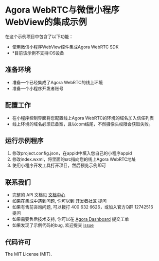 # Agora WebRTC与微信小程序WebView的集成示例

在这个示例项目中包含了以下功能：

- 使用微信小程序WebView控件集成Agora WebRTC SDK
- *目前该示例不支持iOS设备

## 准备环境
- 准备一个已经集成了Agora WebRTC的线上环境
- 准备一个小程序开发者账号

## 配置工作
- 在小程序控制界面将您配置线上Agora WebRTC的环境的域名加入信任列表
- 线上环境的域名必须已备案，且以com结尾，不然摄像头权限会获取失败。

## 运行示例程序
1. 修改project.config.json，在appid中填入您自己的小程序appid
2. 修改index.wxml，将里面的src指向您的线上Agora WebRTC地址
3. 使用小程序开发工具打开项目，然后预览示例即可

## 联系我们

- 完整的 API 文档见 [文档中心](https://docs.agora.io/cn/)
- 如果在集成中遇到问题, 你可以到 [开发者社区](https://dev.agora.io/cn/) 提问
- 如果有售前咨询问题, 可以拨打 400 632 6626，或加入官方Q群 12742516 提问
- 如果需要售后技术支持, 你可以在 [Agora Dashboard](https://dashboard.agora.io) 提交工单
- 如果发现了示例代码的bug, 欢迎提交 [issue](https://github.com/AgoraIO/Agora-iOS-Tutorial-Swift-1to1/issues)

## 代码许可

The MIT License (MIT).
